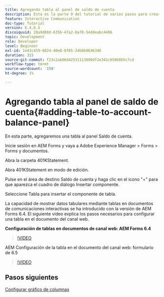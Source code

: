 ```yaml
---
title: Agregando tabla al panel de saldo de cuenta
description: Esta es la parte 9 del tutorial de varios pasos para crear su primer documento de comunicación interactivo. En esta parte, añadiremos una tabla al panel Saldo de cuenta.
feature: Interactive Communication
doc-type: Tutorial
version: 6.4,6.5
discoiquuid: 28a9d88d-635b-47a2-8a78-54ddeabc4406
topic: Development
role: Developer
level: Beginner
exl-id: 1e43c459-8824-40e8-8f05-24b8b0646346
duration: 315
source-git-commit: f23c2ab86d42531113690df2e342c65060b5c7cd
workflow-type: tm+mt
source-wordcount: '159'
ht-degree: 1%

---
```


# Agregando tabla al panel de saldo de cuenta{#adding-table-to-account-balance-panel}

En esta parte, agregaremos una tabla al panel Saldo de cuenta.

Inicie sesión en AEM Forms y vaya a Adobe Experience Manager > Forms > Forms y documentos.

Abra la carpeta 401KStatement.

Abra 401KStatement en modo de edición.

Pulse en el área de destino Saldo de cuenta y haga clic en el icono &quot;+&quot; para que aparezca el cuadro de diálogo Insertar componente.

Seleccione Tabla para insertar el componente de tabla.

La capacidad de mostrar datos tabulares mediante tablas en documentos de comunicaciones interactivas se ha introducido con la versión de AEM Forms 6.4. El siguiente vídeo explica los pasos necesarios para configurar una tabla en el documento del canal web.

**Configuración de tablas en documentos de canal web: AEM Forms 6.4**

>[!VIDEO](https://video.tv.adobe.com/v/22360?quality=12&learn=on)

AEM Configuración de la tabla en el documento del canal web: formulario de 6.5

>[!VIDEO](https://video.tv.adobe.com/v/27847?quality=12&learn=on)

## Pasos siguientes

[Configurar gráfico de columnas](./partten.md)
